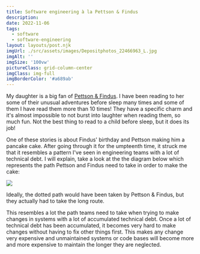 ```yaml
---
title: Software engineering à la Pettson & Findus
description: 
date: 2022-11-06
tags:
  - software
  - software-engineering
layout: layouts/post.njk
imgUrl: ./src/assets/images/Depositphotos_22466963_L.jpg
imgAlt: ''
imgSize: '100vw'
pictureClass: grid-column-center
imgClass: img-full
imgBorderColor: '#a689ab'
---
```


My daughter is a big fan of [Pettson & Findus](https://en.wikipedia.org/wiki/Pettson_and_Findus). I have been reading to her some of their unusual adventures before sleep many times and some of them I have read them more than 10 times! They have a specific charm and it's almost impossible to not burst into laughter when reading them, so much fun. Not the best thing to read to a child before sleep, but it does its job!

One of these stories is about Findus'  birthday and Pettson making him a pancake cake. After going through it for the umpteenth time, it struck me that it resembles a pattern I've seen in engineering teams with a lot of technical debt. I will explain, take a look at the the diagram below which represents the path Pettson and Findus need to take in order to make the cake:

![](/img/eng-pettson-findus.png)

Ideally, the dotted path would have been taken by Pettson & Findus, but they actually had to take the long route.

This resembles a lot the path teams need to take when trying to make changes in systems with a lot of accumulated technical debt. Once a lot of technical debt has been accumulated, it becomes very hard to make changes without having to fix other things first. This makes any change very expensive and unmaintained systems or code bases will become more and more expensive to maintain the longer they are neglected.